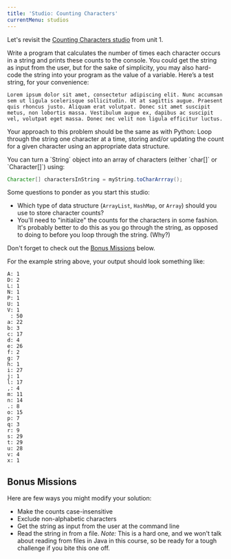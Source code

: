 ```yaml
---
title: 'Studio: Counting Characters'
currentMenu: studios
---
```


Let's revisit the [Counting Characters studio](https://runestone.launchcode.org/runestone/static/thinkcspy/Studios/counting-characters.html) from unit 1.

Write a program that calculates the number of times each character occurs in a string and prints these counts to the console. You could get the string as input from the user, but for the sake of simplicity, you may also hard-code the string into your program as the value of a variable. Here’s a test string, for your convenience:

```nohighlight
Lorem ipsum dolor sit amet, consectetur adipiscing elit. Nunc accumsan sem ut ligula scelerisque sollicitudin. Ut at sagittis augue. Praesent quis rhoncus justo. Aliquam erat volutpat. Donec sit amet suscipit metus, non lobortis massa. Vestibulum augue ex, dapibus ac suscipit vel, volutpat eget massa. Donec nec velit non ligula efficitur luctus.
```

Your approach to this problem should be the same as with Python: Loop through the string one character at a time, storing and/or updating the count for a given character using an appropriate data structure.

<aside class="aside-pro-tip" markdown="1">
You can turn a `String` object into an array of characters (either `char[]` or `Character[]`) using:

```java
Character[] charactersInString = myString.toCharArrray();
```
</aside>

Some questions to ponder as you start this studio:
- Which type of data structure (`ArrayList`, `HashMap`, or `Array`) should you use to store character counts?
- You'll need to "initialize" the counts for the characters in some fashion. It's probably better to do this as you go through the string, as opposed to doing to before you loop through the string. (Why?)

Don't forget to check out the [Bonus Missions](#bonus-missions) below.

For the example string above, your output should look something like:

```nohighlight
A: 1
D: 2
L: 1
N: 1
P: 1
U: 1
V: 1
 : 50
a: 22
b: 3
c: 17
d: 4
e: 26
f: 2
g: 7
h: 1
i: 27
j: 1
l: 17
,: 4
m: 11
n: 14
.: 8
o: 15
p: 7
q: 3
r: 9
s: 29
t: 29
u: 28
v: 4
x: 1
```

## Bonus Missions

Here are few ways you might modify your solution:

- Make the counts case-insensitive
- Exclude non-alphabetic characters
- Get the string as input from the user at the command line
- Read the string in from a file. *Note:* This is a hard one, and we won't talk about reading from files in Java in this course, so be ready for a tough challenge if you bite this one off.
